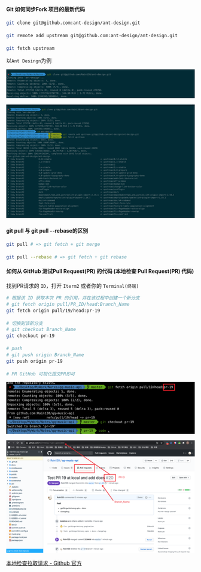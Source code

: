 #### Git 如何同步Fork 项目的最新代码

```sh
git clone git@github.com:ant-design/ant-design.git

git remote add upstream git@github.com:ant-design/ant-design.git

git fetch upstream
```

以`Ant Desingn`为例

![git-fork-tips.png](./images/git-fork-tips.png)

![git-fetch-upstream.png](./images/git-fetch-upstream.png)

#### git pull 与 git pull --rebase的区别

```sh
git pull # => git fetch + git merge

git pull --rebase # => git fetch + git rebase
```



#### 如何从 GitHub 测试Pull Request(PR) 的代码 (本地检查 Pull Request(PR) 代码)

找到PR请求的 `ID`，打开 `Iterm2` 或者你的 `Terminal(终端)`

```sh
# 根据该 ID 获取本次 PR 的引用，并在该过程中创建一个新分支
# git fetch origin pull/PR_ID/head:Branch_Name
git fetch origin pull/19/head:pr-19

# 切换到该新分支
# git checkout Branch_Name
git checkout pr-19

# push
# git push origin Branch_Name
git push origin pr-19

# PR GitHub 可视化提交PR即可
```

![git-pr-fetch-origin.png](./images/git-pr-fetch-origin.png)

![git-pr-github.png](./images/git-pr-github.png)

[本地检查拉取请求 - Github 官方](https://docs.github.com/cn/github/collaborating-with-issues-and-pull-requests/checking-out-pull-requests-locally)